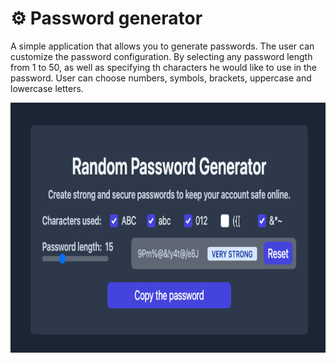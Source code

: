 # ⚙️ Password generator

A simple application that allows you to generate passwords.
The user can customize the password configuration.
By selecting any password length from 1 to 50, as well as specifying th characters he would like to use in the password.
User can choose numbers, symbols, brackets, uppercase and lowercase letters.

<img src="./src/img/preview.png" width="600" height="400">
